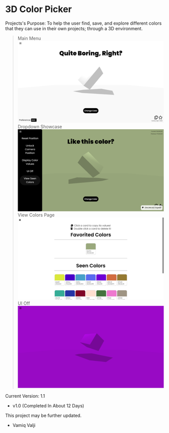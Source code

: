 # 3D Color Picker

Projects's Purpose: To help the user find, save, and explore different colors that they can use in their own projects; through a 3D environment.

> Main Menu
> ![](readme_assets/main.PNG)
> Dropdown Showcase
> ![](readme_assets/dropdown.PNG)
> View Colors Page
> ![](readme_assets/viewColorsPage.PNG)
> UI Off
> ![](readme_assets/UIoff.PNG)

Current Version: 1.1
- v1.0 (Completed In About 12 Days)

This project may be further updated.

- Vamiq Valji
